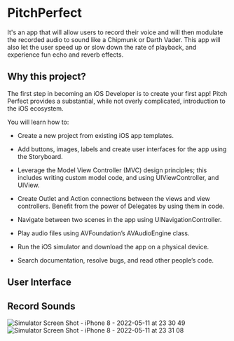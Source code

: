 # PitchPerfect
It's an app that will allow users to record their voice and will then modulate the recorded audio to sound like a Chipmunk or Darth Vader. This app will also let the user speed up or slow down the rate of playback, and experience fun echo and reverb effects.

## Why this project?

The first step in becoming an iOS Developer is to create your first app! Pitch Perfect provides a substantial, while not overly complicated, introduction to the iOS ecosystem.

You will learn how to:


* Create a new project from existing iOS app templates.

* Add buttons, images, labels and create user interfaces for the app using the Storyboard.

* Leverage the Model View Controller (MVC) design principles; this includes writing custom model code, and using UIViewController, and UIView.

* Create Outlet and Action connections between the views and view controllers. Benefit from the power of Delegates by using them in code.

* Navigate between two scenes in the app using UINavigationController.

* Play audio files using AVFoundation’s AVAudioEngine class.

* Run the iOS simulator and download the app on a physical device.

* Search documentation, resolve bugs, and read other people’s code.

## User Interface

## Record Sounds 
![Simulator Screen Shot - iPhone 8 - 2022-05-11 at 23 30 49](https://user-images.githubusercontent.com/92055081/168144119-306e1dc3-3b94-4055-9cfb-925b02a9ea8b.png) ![Simulator Screen Shot - iPhone 8 - 2022-05-11 at 23 31 08](https://user-images.githubusercontent.com/92055081/168144912-6116693c-9752-4faf-be94-6cd4458e8789.png)

